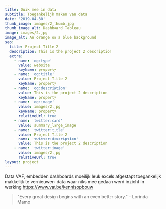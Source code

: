 ```yaml
---
title: Duik mee in data
subtitle: Toegankelijk maken van data
date: '2019-04-30'
thumb_image: images/2_thumb.jpg
thumb_image_alt: Dashboard Tableau
image: images/2.jpg
image_alt: An orange on a blue background
seo:
  title: Project Title 2
  description: This is the project 2 description
  extra:
    - name: 'og:type'
      value: website
      keyName: property
    - name: 'og:title'
      value: Project Title 2
      keyName: property
    - name: 'og:description'
      value: This is the project 2 description
      keyName: property
    - name: 'og:image'
      value: images/2.jpg
      keyName: property
      relativeUrl: true
    - name: 'twitter:card'
      value: summary_large_image
    - name: 'twitter:title'
      value: Project Title 2
    - name: 'twitter:description'
      value: This is the project 2 description
    - name: 'twitter:image'
      value: images/2.jpg
      relativeUrl: true
layout: project
---
```

Data VAF, embedden dashboards moeilijk leuk excels afgestapt toegankelijk makkelijk te vernieuwen, data waar niks mee gedaan werd inzicht in werking https://www.vaf.be/kennisopbouw

> "Every great design begins with an even better story." - Lorinda Mamo
